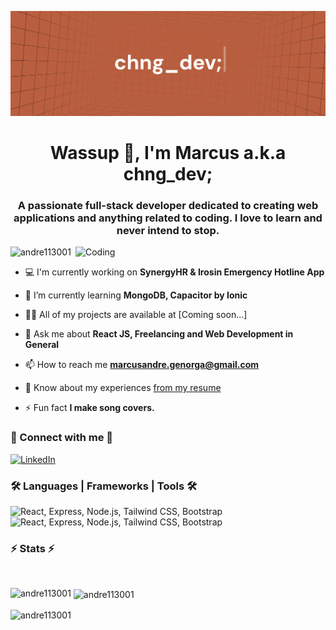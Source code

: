 ![MasterHead](https://github.com/Andre113001/Andre113001/blob/main/new%20new%20chngdev%20banner.png)
<h1 align="center">Wassup 👋, I'm Marcus a.k.a chng_dev;</h1>
<h3 align="center">A passionate full-stack developer dedicated to creating web applications and anything related to coding. I love to learn and never intend to stop.</h3>
<img align="right" alt="Coding" width="400" src="https://cdn.dribbble.com/users/1708816/screenshots/15637256/media/f9826f0af8a49462f048262a8502035b.gif">

<p align="left"> <img src="https://komarev.com/ghpvc/?username=andre113001&label=Profile%20views&color=0e75b6&style=flat" alt="andre113001" /> </p>

- 💻 I'm currently working on **SynergyHR & Irosin Emergency Hotline App**

- 🌱 I’m currently learning **MongoDB, Capacitor by Ionic**

- 👨‍💻 All of my projects are available at [Coming soon...]

- 💬 Ask me about **React JS, Freelancing and Web Development in General**

- 📫 How to reach me **marcusandre.genorga@gmail.com**

- 📄 Know about my experiences [from my resume](https://www.canva.com/design/DAGHbur5ajM/5GvplDi_6tbxk5B-8AMMgA/view)

- ⚡ Fun fact **I make song covers.**

<h3 align="left">📧 Connect with me 📧</h3>
<p align="left">
<a href="https://linkedin.com/in/chngdev" target="blank"><img src="https://skillicons.dev/icons?i=linkedin" alt="LinkedIn" /></a>
</p>

<h3 align="left">🛠️ Languages | Frameworks | Tools 🛠️</h3>

<div align="left">
      <img src="https://skillicons.dev/icons?i=react,tailwind,materialui,html,css,bootstrap,nodejs,express,php,ae&theme=light" alt="React, Express, Node.js, Tailwind CSS, Bootstrap" /><br/>
      <img src="https://skillicons.dev/icons?i=mysql,python,java,c,cpp,git,github,vscode,figma,notion,photoshop,pr&theme=light" alt="React, Express, Node.js, Tailwind CSS, Bootstrap" />
</div>

<h3 align="left">⚡ Stats ⚡</h3>

<br/>

<p><img align="left" src="https://github-readme-stats.vercel.app/api/top-langs?username=andre113001&show_icons=true&locale=en&layout=compact" alt="andre113001" /></p>

<p>&nbsp;<img align="center" src="https://github-readme-stats.vercel.app/api?username=andre113001&show_icons=true&locale=en" alt="andre113001" /></p>

<p><img align="center" src="https://github-readme-streak-stats.herokuapp.com/?user=andre113001&" alt="andre113001" /></p>

